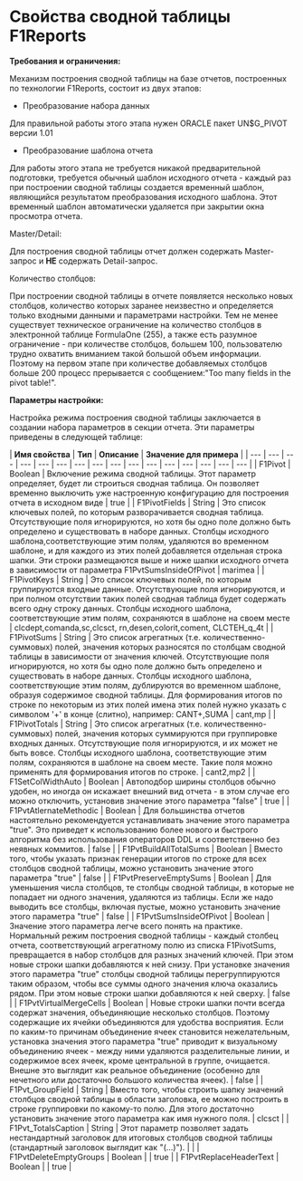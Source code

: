 # Свойства сводной таблицы F1Reports

**Требования и ограничения:**

Механизм построения сводной таблицы на базе отчетов, построенных по технологии F1Reports, состоит из двух этапов:

* Преобразование набора данных

Для правильной работы этого этапа нужен ORACLE пакет UN$G\_PIVOT версии 1.01

* Преобразование шаблона отчета

Для работы этого этапа не требуется никакой предварительной подготовки, требуется обычный шаблон исходного отчета - каждый раз при построении сводной таблицы создается временный шаблон, являющийся результатом преобразования исходного шаблона. Этот временный шаблон автоматически удаляется при закрытии окна просмотра отчета.

Master/Detail:

Для построения сводной таблицы отчет должен содержать Master-запрос и **НЕ** содержать Detail-запрос.

Количество столбцов:

При построении сводной таблицы в отчете появляется несколько новых столбцов, количество которых заранее неизвестно и определяется только входными данными и параметрами настройки. Тем не менее существует техническое ограничение на количество столбцов в электронной таблице FormulaOne \(255\), а также есть разумное ограничение - при количестве столбцов, большем 100, пользователю трудно охватить вниманием такой большой объем информации. Поэтому на первом этапе при количестве добавляемых столбцов больше 200 процесс прерывается с сообщением:"Too many fields in the pivot table!". 

**Параметры настройки:**

Настройка режима построения сводной таблицы заключается в создании набора параметров в секции отчета. Эти параметры приведены в следующей таблице:



| **Имя свойства** | **Тип** | **Описание** | **Значение для примера** |
| --- | --- | --- | --- | --- | --- | --- | --- | --- | --- | --- | --- | --- | --- | --- | --- |
| F1Pivot | Boolean | Включение режима сводной таблицы. Этот параметр определяет, будет ли строиться сводная таблица. Он позволяет временно выключить уже настроенную конфигурацию для построения отчета в исходном виде | true |
| F1PivotFields | String | Это список ключевых полей, по которым разворачивается сводная таблица. Отсутствующие поля игнорируются, но хотя бы одно поле должно быть определено и существовать в наборе данных. Столбцы исходного шаблона,соответствующие этим полям, удаляются во временном шаблоне, и для каждого из этих полей добавляется отдельная строка шапки. Эти строки размещаются выше и ниже шапки исходного отчета в зависимости от параметра F1PvtSumsInsideOfPivot | marimea |
| F1PivotKeys | String | Это список ключевых полей, по которым группируются входные данные. Отсутствующие поля игнорируются, и при полном отсутствии таких полей сводная таблица будет содержать всего одну строку данных.  Столбцы исходного шаблона, соответствующие этим полям, сохраняются в шаблоне на своем месте | clcdept,comanda,sc,clcsct, rn,desen,colorit,coment,  CLCTEH\_q\_4t |
| F1PivotSums | String | Это список агрегатных \(т.е. количественно-суммовых\) полей, значения которых разносятся по столбцам сводной таблицы в зависимости от значения ключей. Отсутствующие поля игнорируются, но хотя бы одно поле должно быть определено и существовать в наборе данных. Столбцы исходного шаблона,  соответствующие этим полям, дублируются во временном шаблоне, образуя содержимое сводной таблицы.  Для формирования итогов по строке по некоторым из этих полей имена этих полей нужно указать с символом '+' в конце \(слитно\), например: CANT+,SUMA | cant,mp |
| F1PivotTotals | String | Это список агрегатных \(т.е. количественно-суммовых\) полей, значения которых суммируются при группировке входных данных. Отсутствующие поля игнорируются, и их может не быть вовсе. Столбцы исходного шаблона, соответствующие этим полям, сохраняются в шаблоне на своем месте.  Такие поля можно применять для формирования итогов по строке. |  cant2,mp2 |
| F1SetColWidthAuto | Boolean  | Автоподбор ширины столбцов обычно удобен, но иногда он искажает внешний вид отчета - в этом случае его можно отключить, установив значение этого параметра "false" |  true |
| F1PvtAtlernateMethodic | Boolean | Для большинства отчетов настоятельно рекомендуется устанавливать значение этого параметра "true". Это приведет к использованию более нового и быстрого алгоритма без использования операторов DDL и соответственно без неявных коммитов. |  false |
| F1PvtBuildAllTotalSums | Boolean | Вместо того, чтобы указать признак генерации итогов по строке для всех столбцов сводной таблицы, можно установить значение этого параметра "true" | false |
| F1PvtPreserveEmptySums | Boolean | Для уменьшения числа столбцов, те столбцы сводной таблицы, в которые не попадает ни одного значения, удаляются из таблицы. Если же надо выводить все столбцы, включая пустые, можно установить значение этого параметра "true" | false |
| F1PvtSumsInsideOfPivot | Boolean | Значение этого параметра легче всего понять на практике. Нормальный режим построения сводной таблицы - каждый столбец отчета, соответствующий агрегатному полю из списка F1PivotSums, превращается в набор столбцов для разных значений ключей.  При этом новые строки шапки добавляются к ней снизу. При установке значения этого параметра "true" столбцы сводной таблицы перегруппируются таким образом, чтобы все суммы одного значения ключа оказались рядом. При этом новые строки шапки добавляются к ней сверху. | false |
| F1PvtVirtualMergeCells | Boolean | Новые строки шапки почти всегда содержат значения, объединяющие несколько столбцов. Поэтому содержащие их ячейки объединяются для удобства восприятия. Если по каким-то причинам объединение ячеек становится нежелательным, установка значения этого параметра "true" приводит к визуальному объединению ячеек - между ними удаляются разделительные линии, и содержимое всех ячеек, кроме центральной в группе, очищается. Внешне это выглядит как реальное объединение \(особенно для нечетного или достаточно большого количества ячеек\). | false |
| F1Pvt\_GroupField | String | Вместо того, чтобы строить шапку значений столбцов сводной таблицы в области заголовка,  ее можно построить в строке группировки по какому-то полю.  Для этого достаточно установить значение этого параметра как имя нужного поля. | clcsct |
| F1Pvt\_TotalsCaption | String | Этот параметр позволяет задать нестандартный заголовок для итоговых  столбцов сводной таблицы \(стандартный заголовок выглядит как "\(...\)"\). |  |
| F1PvtDeleteEmptyGroups | Boolean |  | true |
| F1PvtReplaceHeaderText | Boolean |  | true |

